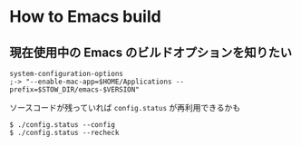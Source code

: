 # How to Emacs build

## 現在使用中の Emacs のビルドオプションを知りたい

```
system-configuration-options
;-> "--enable-mac-app=$HOME/Applications --prefix=$STOW_DIR/emacs-$VERSION"
```

ソースコードが残っていれば `config.status` が再利用できるかも

```shell
$ ./config.status --config
$ ./config.status --recheck
```
